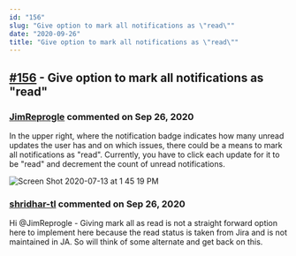 ```yaml
---
id: "156"
slug: "Give option to mark all notifications as \"read\""
date: "2020-09-26"
title: "Give option to mark all notifications as \"read\""
---
```



## [#156](https://github.com/shridhar-tl/jira-assistant/issues/156) - Give option to mark all notifications as "read"

### [JimReprogle](https://github.com/JimReprogle) commented on Sep 26, 2020

In the upper right, where the notification badge indicates how many unread updates the user has and on which issues, there could be a means to mark all notifications as "read". Currently, you have to click each update for it to be "read" and decrement the count of unread notifications.

![Screen Shot 2020-07-13 at 1 45 19 PM](https://user-images.githubusercontent.com/65737617/87341768-c516ab80-c50f-11ea-9885-5a126d6b4fca.png)


### [shridhar-tl](https://github.com/shridhar-tl) commented on Sep 26, 2020

Hi @JimReprogle - Giving mark all as read is not a straight forward option here to implement here because the read status is taken from Jira and is not maintained in JA. So will think of some alternate and get back on this.
